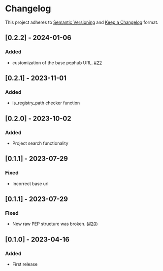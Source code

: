 # Changelog

This project adheres to [Semantic Versioning](https://semver.org/spec/v2.0.0.html) and [Keep a Changelog](https://keepachangelog.com/en/1.0.0/) format.

## [0.2.2] - 2024-01-06
### Added
- customization of the base pephub URL. [#22](https://github.com/pepkit/pephubclient/issues/22)

## [0.2.1] - 2023-11-01
### Added
- is_registry_path checker function

## [0.2.0] - 2023-10-02
### Added
- Project search functionality

## [0.1.1] - 2023-07-29
### Fixed
- Incorrect base url

## [0.1.1] - 2023-07-29
### Fixed
- New raw PEP structure was broken. ([#20](https://github.com/pepkit/pephubclient/issues/20))

## [0.1.0] - 2023-04-16
### Added
- First release
